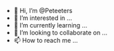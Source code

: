 - 👋 Hi, I’m @Peteeters
- 👀 I’m interested in ...
- 🌱 I’m currently learning ...
- 💞️ I’m looking to collaborate on ...
- 📫 How to reach me ...

<!---
Peteeters/Peteeters is a ✨ special ✨ repository because its `README.md` (this file) appears on your GitHub profile.
You can click the Preview link to take a look at your changes.
--->
